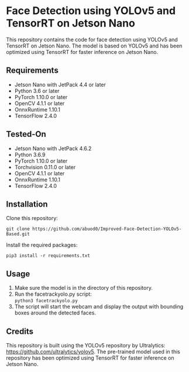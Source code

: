 <h1>Face Detection using YOLOv5 and TensorRT on Jetson Nano</h1>
<p>This repository contains the code for face detection using YOLOv5 and TensorRT on Jetson Nano. The model is based on YOLOv5 and has been optimized using TensorRT for faster inference on Jetson Nano.</p>

<h2>Requirements</h2>
<ul>
<li>Jetson Nano with JetPack 4.4 or later</li>
<li>Python 3.6 or later</li>
<li>PyTorch 1.10.0 or later</li>
<li>OpenCV 4.1.1 or later</li>
<li>OnnxRuntime 1.10.1</li>
<li>TensorFlow 2.4.0</li>
</ul>


<h2>Tested-On</h2>
<ul>
<li>Jetson Nano with JetPack 4.6.2</li>
<li>Python 3.6.9</li>
<li>PyTorch 1.10.0 or later</li>
<li>Torchvision 0.11.0 or later</li>
<li>OpenCV 4.1.1 or later</li>
<li>OnnxRuntime 1.10.1</li>
<li>TensorFlow 2.4.0</li>
</ul>

<h2>Installation</h2>
<p>Clone this repository:</p>
<pre><code>git clone https://github.com/abuod0/Improved-Face-Detection-YOLOv5-Based.git</code></pre>

<p>Install the required packages:</p>
<pre><code>pip3 install -r requirements.txt</code></pre>

<h2>Usage</h2>
<ol>
<li>Make sure the model is in the directory of this repository.</li>
<li>Run the facetrackyolo.py script:<br><code>python3 facetrackyolo.py</code></li>
<li>The script will start the webcam and display the output with bounding boxes around the detected faces.</li>
</ol>

<h2>Credits</h2>
<p>This repository is built using the YOLOv5 repository by Ultralytics: <a href="https://github.com/ultralytics/yolov5">https://github.com/ultralytics/yolov5</a>. The pre-trained model used in this repository has been optimized using TensorRT for faster inference on Jetson Nano.</p>
